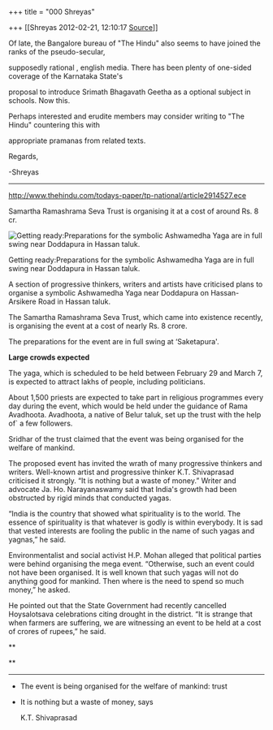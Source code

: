 +++
title = "000 Shreyas"

+++
[[Shreyas	2012-02-21, 12:10:17 [Source](https://groups.google.com/g/bvparishat/c/LrmnqgutBMk)]]



Of late, the Bangalore bureau of "The Hindu" also seems to have joined the ranks of the pseudo-secular,

supposedly rational , english media. There has been plenty of one-sided coverage of the Karnataka State's

proposal to introduce Srimath Bhagavath Geetha as a optional subject in schools. Now this.



Perhaps interested and erudite members may consider writing to "The Hindu" countering this with

appropriate pramanas from related texts.



Regards,

-Shreyas







----------------------------------------------------------------------------------------------------------------------

<http://www.thehindu.com/todays-paper/tp-national/article2914527.ece>

Samartha Ramashrama Seva Trust is organising it at a cost of around Rs. 8 cr.

![Getting ready:Preparations for the symbolic Ashwamedha Yaga are in full swing near Doddapura in Hassan taluk.](https://ci4.googleusercontent.com/proxy/-v1q7-Azv6TnX-RPwz_1AVruCgevW2TGLf3emKVP6sieRlWziUNUP8OgzkKK9F662H9abax7zmXVscUHwpWEAbYUvTTYsHlQjZbA9rtuPSImtF-2Up3gnvZoncssVVQbHHhb=s0-d-e1-ft#http://www.thehindu.com/multimedia/dynamic/00930/20bgHAGTSHI-W056_GU_930330e.jpg "Getting ready:Preparations for the symbolic Ashwamedha Yaga are in full swing near Doddapura in Hassan taluk.")

Getting ready:Preparations for the symbolic Ashwamedha Yaga are in full swing near Doddapura in Hassan taluk.

A section of progressive thinkers, writers and artists have criticised plans to organise a symbolic Ashwamedha Yaga near Doddapura on Hassan-Arsikere Road in Hassan taluk.

The Samartha Ramashrama Seva Trust, which came into existence recently, is organising the event at a cost of nearly Rs. 8 crore.

The preparations for the event are in full swing at ‘Saketapura'.

**Large crowds expected**

The yaga, which is scheduled to be held between February 29 and March 7, is expected to attract lakhs of people, including politicians.

About 1,500 priests are expected to take part in religious programmes every day during the event, which would be held under the guidance of Rama Avadhoota. Avadhoota, a native of Belur taluk, set up the trust with the help of\` a few followers.

Sridhar of the trust claimed that the event was being organised for the welfare of mankind.

The proposed event has invited the wrath of many progressive thinkers and writers. Well-known artist and progressive thinker K.T. Shivaprasad criticised it strongly. “It is nothing but a waste of money.” Writer and advocate Ja. Ho. Narayanaswamy said that India's growth had been obstructed by rigid minds that conducted yagas.

“India is the country that showed what spirituality is to the world. The essence of spirituality is that whatever is godly is within everybody. It is sad that vested interests are fooling the public in the name of such yagas and yagnas,” he said.

Environmentalist and social activist H.P. Mohan alleged that political parties were behind organising the mega event. “Otherwise, such an event could not have been organised. It is well known that such yagas will not do anything good for mankind. Then where is the need to spend so much money,” he asked.

He pointed out that the State Government had recently cancelled Hoysalotsava celebrations citing drought in the district. “It is strange that when farmers are suffering, we are witnessing an event to be held at a cost of crores of rupees,” he said.

**

**

------------------------------------------------------------------------

-   The event is being organised for the welfare of mankind: trust

-   It is nothing but a waste of money, says

    K.T. Shivaprasad

